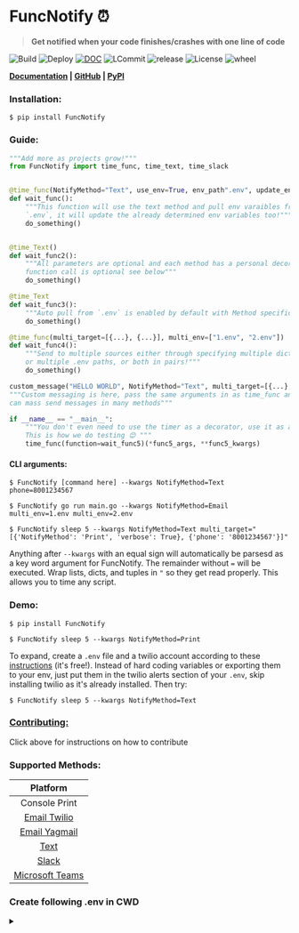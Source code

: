 # **FuncNotify ⏰**
> **Get notified when your code finishes/crashes with one line of code**

![Build](https://img.shields.io/github/workflow/status/kevinfjiang/FuncNotify/CI?label=CI) ![Deploy](https://img.shields.io/github/workflow/status/kevinfjiang/FuncNotify/CD?label=CD) [![DOC](https://github.com/kevinfjiang/FuncNotify/actions/workflows/docs.yml/badge.svg)](https://kevinfjiang.github.io/FuncNotify/) ![LCommit](https://img.shields.io/github/last-commit/kevinfjiang/FuncNotify) ![release](https://img.shields.io/github/v/release/kevinfjiang/FuncNotify?include_prereleases) ![License](https://img.shields.io/github/license/kevinfjiang/FuncNotify.svg)
![wheel](https://img.shields.io/pypi/wheel/FuncNotify)

**[Documentation](https://kevinfjiang.github.io/FuncNotify/#header-submodules) | [GitHub](https://github.com/kevinfjiang/FuncNotify) | [PyPI](https://pypi.org/project/FuncNotify/)**

### **Installation:**
```$ pip install FuncNotify```

### **Guide:**
```python
"""Add more as projects grow!"""
from FuncNotify import time_func, time_text, time_slack


@time_func(NotifyMethod="Text", use_env=True, env_path".env", update_env=True, phone="8001234567")
def wait_func():
    """This function will use the text method and pull env varaibles from
    `.env`, it will update the already determined env variables too!"""
    do_something()


@time_Text()
def wait_func2():
    """All parameters are optional and each method has a personal decorator, even the 
    function call is optional see below"""
    do_something()

@time_Text
def wait_func3():
    """Auto pull from `.env` is enabled by default with Method specific time decorators"""
    do_something()

@time_func(multi_target=[{...}, {...}], multi_env=["1.env", "2.env"])
def wait_func4():
    """Send to multiple sources either through specifying multiple dictionaries of kwargs
    or multiple .env paths, or both in pairs!"""
    do_something()

custom_message("HELLO WORLD", NotifyMethod="Text", multi_target=[{...}, {...}], multi_env=["1.env", "2.env"])
"""Custom messaging is here, pass the same arguments in as time_func and you 
can mass send messages in many methods"""

if __name__ == "__main__":
    """You don't even need to use the timer as a decorator, use it as a normal function
    This is how we do testing 😊 """
    time_func(function=wait_func5)(*func5_args, **func5_kwargs)
```
#### **CLI arguments:**
```
$ FuncNotify [command here] --kwargs NotifyMethod=Text phone=8001234567 
```

```
$ FuncNotify go run main.go --kwargs NotifyMethod=Email multi_env=1.env multi_env=2.env 
```

```
$ FuncNotify sleep 5 --kwargs NotifyMethod=Text multi_target="[{'NotifyMethod': 'Print', 'verbose': True}, {'phone': '8001234567'}]"
```

Anything after `--kwargs` with an equal sign will automatically be parsesd as a key word argument for FuncNotify. The remainder without `=` will be executed. Wrap lists, dicts, and tuples in `"` so they get read properly. This allows you to time any script.

### **Demo:**
```
$ pip install FuncNotify
```

```
$ FuncNotify sleep 5 --kwargs NotifyMethod=Print
```

To expand, create a `.env` file and a twilio account according to these [instructions](https://www.twilio.com/docs/sms/quickstart/python) (it's free!). Instead of hard coding variables or exporting them to your env, just put them in the twilio alerts section of your `.env`, skip installing twilio as it's already installed. Then try:

```$ FuncNotify sleep 5 --kwargs NotifyMethod=Text```

### **[Contributing:](.github/Contributing.md)**
Click above for instructions on how to contribute

### Supported Methods:
|               Platform                |
| :-----------------------------------: |
|            Console Print              |
|            [Email Twilio](https://docs.sendgrid.com/for-developers/sending-email/v3-python-code-example)           |
|            [Email Yagmail](https://github.com/kootenpv/yagmai)|
|        [Text](https://www.twilio.com/docs/sms/send-messages)                          |
|        [Slack](https://api.slack.com/messaging/sending)                                |
|        [Microsoft Teams](https://docs.microsoft.com/en-us/microsoftteams/platform/webhooks-and-connectors/how-to/add-incoming-webhook)            |


### Create following .env in CWD
<details>
<summary></summary>
<a href="https://raw.githubusercontent.com/kevinfjiang/FuncNotify/master/template.env">&emsp; .env</a>
</details>
